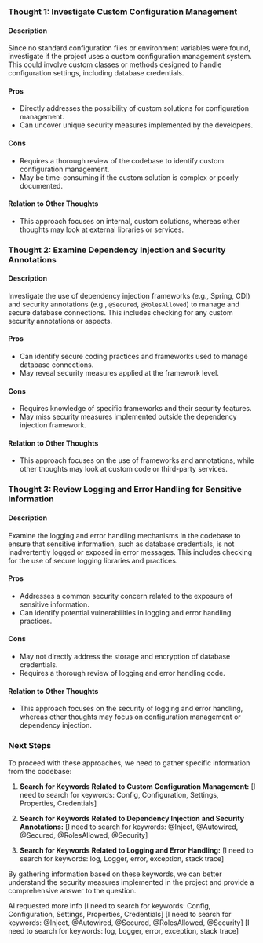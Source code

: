 ### Thought 1: Investigate Custom Configuration Management

#### Description
Since no standard configuration files or environment variables were found, investigate if the project uses a custom configuration management system. This could involve custom classes or methods designed to handle configuration settings, including database credentials.

#### Pros
- Directly addresses the possibility of custom solutions for configuration management.
- Can uncover unique security measures implemented by the developers.

#### Cons
- Requires a thorough review of the codebase to identify custom configuration management.
- May be time-consuming if the custom solution is complex or poorly documented.

#### Relation to Other Thoughts
- This approach focuses on internal, custom solutions, whereas other thoughts may look at external libraries or services.

### Thought 2: Examine Dependency Injection and Security Annotations

#### Description
Investigate the use of dependency injection frameworks (e.g., Spring, CDI) and security annotations (e.g., `@Secured`, `@RolesAllowed`) to manage and secure database connections. This includes checking for any custom security annotations or aspects.

#### Pros
- Can identify secure coding practices and frameworks used to manage database connections.
- May reveal security measures applied at the framework level.

#### Cons
- Requires knowledge of specific frameworks and their security features.
- May miss security measures implemented outside the dependency injection framework.

#### Relation to Other Thoughts
- This approach focuses on the use of frameworks and annotations, while other thoughts may look at custom code or third-party services.

### Thought 3: Review Logging and Error Handling for Sensitive Information

#### Description
Examine the logging and error handling mechanisms in the codebase to ensure that sensitive information, such as database credentials, is not inadvertently logged or exposed in error messages. This includes checking for the use of secure logging libraries and practices.

#### Pros
- Addresses a common security concern related to the exposure of sensitive information.
- Can identify potential vulnerabilities in logging and error handling practices.

#### Cons
- May not directly address the storage and encryption of database credentials.
- Requires a thorough review of logging and error handling code.

#### Relation to Other Thoughts
- This approach focuses on the security of logging and error handling, whereas other thoughts may focus on configuration management or dependency injection.

### Next Steps

To proceed with these approaches, we need to gather specific information from the codebase:

1. **Search for Keywords Related to Custom Configuration Management:**
   [I need to search for keywords: <keyword>Config</keyword>, <keyword>Configuration</keyword>, <keyword>Settings</keyword>, <keyword>Properties</keyword>, <keyword>Credentials</keyword>]

2. **Search for Keywords Related to Dependency Injection and Security Annotations:**
   [I need to search for keywords: <keyword>@Inject</keyword>, <keyword>@Autowired</keyword>, <keyword>@Secured</keyword>, <keyword>@RolesAllowed</keyword>, <keyword>@Security</keyword>]

3. **Search for Keywords Related to Logging and Error Handling:**
   [I need to search for keywords: <keyword>log</keyword>, <keyword>Logger</keyword>, <keyword>error</keyword>, <keyword>exception</keyword>, <keyword>stack trace</keyword>]

By gathering information based on these keywords, we can better understand the security measures implemented in the project and provide a comprehensive answer to the question.

AI requested more info
[I need to search for keywords: <keyword>Config</keyword>, <keyword>Configuration</keyword>, <keyword>Settings</keyword>, <keyword>Properties</keyword>, <keyword>Credentials</keyword>]
[I need to search for keywords: <keyword>@Inject</keyword>, <keyword>@Autowired</keyword>, <keyword>@Secured</keyword>, <keyword>@RolesAllowed</keyword>, <keyword>@Security</keyword>]
[I need to search for keywords: <keyword>log</keyword>, <keyword>Logger</keyword>, <keyword>error</keyword>, <keyword>exception</keyword>, <keyword>stack trace</keyword>]